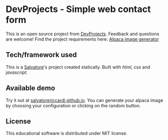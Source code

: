 # DevProjects - Simple web contact form

This is an open source project from [DevProjects](http://www.codementor.io/projects). Feedback and questions are welcome!
Find the project requirements here: [Alpaca image generator](https://www.codementor.io/projects/web/alpaca-image-generator-website-ce2oc0eus8)

## Tech/framework used
This is a [Salvatore](https://salvatorericcardi.github.io/)'s project created statically. Built with *html*, *css* and *javascript*.

## Available demo

Try it out at [salvatorericcardi.github.io](https://salvatorericcardi.github.io/alpaca). You can generate your alpaca image by choosing your configuration or clicking on the random button.

## License

This educational software is distributed under MIT license.